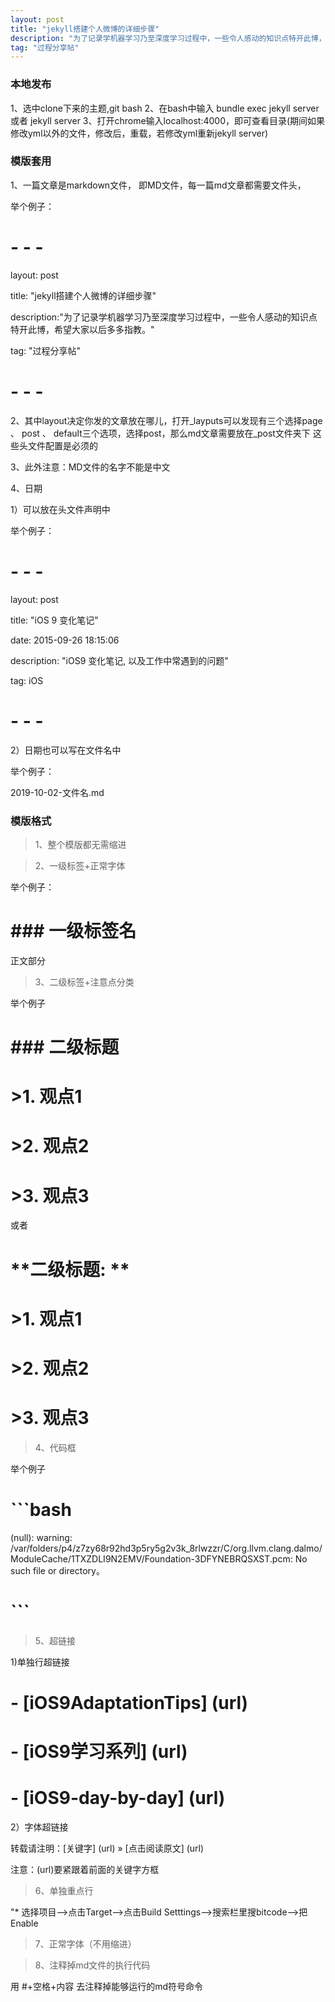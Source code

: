 ```yaml
---
layout: post
title: "jekyll搭建个人微博的详细步骤"
description: "为了记录学机器学习乃至深度学习过程中，一些令人感动的知识点特开此博，希望大家以后多多指教。"
tag: "过程分享帖"
---
```


### 本地发布
1、选中clone下来的主题,git bash
2、在bash中输入 bundle exec jekyll server 或者 jekyll server
3、打开chrome输入localhost:4000，即可查看目录(期间如果修改yml以外的文件，修改后，重载，若修改yml重新jekyll server)

### 模版套用
1、一篇文章是markdown文件， 即MD文件，每一篇md文章都需要文件头，

举个例子：

# - - -

layout: post

title: "jekyll搭建个人微博的详细步骤"

description:"为了记录学机器学习乃至深度学习过程中，一些令人感动的知识点特开此博，希望大家以后多多指教。"

tag: "过程分享帖"

# - - -

2、其中layout决定你发的文章放在哪儿，打开_layputs可以发现有三个选择page  、 post 、 default三个选项，选择post，那么md文章需要放在_post文件夹下
      这些头文件配置是必须的

3、此外注意：MD文件的名字不能是中文

4、日期

1）可以放在头文件声明中

举个例子：

# - - -

layout: post

title: "iOS 9 变化笔记"

date: 2015-09-26 18:15:06 

description: "iOS9 变化笔记, 以及工作中常遇到的问题"

tag: iOS

# - - -

2）日期也可以写在文件名中

举个例子：

2019-10-02-文件名.md

### 模版格式
>1、整个模版都无需缩进


>2、一级标签+正常字体

举个例子：

# ###  一级标签名
   正文部分

>3、二级标签+注意点分类

举个例子

# ### 二级标题
# >1. 观点1
# >2. 观点2
# >3. 观点3

或者

# **二级标题: **
# >1. 观点1
# >2. 观点2
# >3. 观点3

>4、代码框

举个例子

# ```bash
(null): warning: /var/folders/p4/z7zy68r92hd3p5ry5g2v3k_8rlwzzr/C/org.llvm.clang.dalmo/ModuleCache/1TXZDLI9N2EMV/Foundation-3DFYNEBRQSXST.pcm: No such file or directory。
# ```

>5、超链接

1)单独行超链接

# - [iOS9AdaptationTips] (url) 
# - [iOS9学习系列] (url) 
# - [iOS9-day-by-day] (url)

2）字体超链接

转载请注明：[关键字] (url) » [点击阅读原文] (url)

注意：(url)要紧跟着前面的关键字方框

>6、单独重点行

 "* 选择项目——>点击Target——>点击Build Setttings——>搜索栏里搜bitcode——>把Enable 

>7、正常字体（不用缩进）

>8、注释掉md文件的执行代码

用   #+空格+内容   去注释掉能够运行的md符号命令